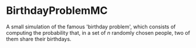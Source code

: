 # BirthdayProblemMC

A small simulation of the famous 'birthday problem', which consists of computing the probability that, in a set of $n$ randomly chosen people, two of them share their birthdays.
